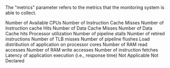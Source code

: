 The "metrics" parameter refers to the metrics that the monitoring system is able to collect. 

Number of Available CPUs
Number of Instruction Cache Misses
Number of Instruction cache Hits
Number of Data Cache Misses
Number of Data Cache hits
Processor utilization
Number of pipeline stalls
Number of retired instructions
Number of TLB misses
Number of pipeline flushes
Load distribution of application on processor cores
Number of RAM read accesses
Number of RAM write accesses
Number of instruction fetches
Latency of application execution (i.e., response time)
Not Applicable
Not Declared
